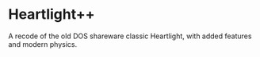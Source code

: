 Heartlight++
============

A recode of the old DOS shareware classic Heartlight, with added features and modern physics. 